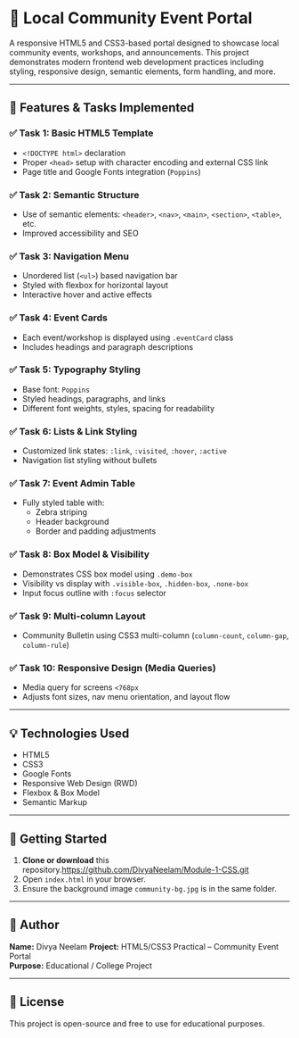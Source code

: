 # 🌟 Local Community Event Portal

A responsive HTML5 and CSS3-based portal designed to showcase local community events, workshops, and announcements. This project demonstrates modern frontend web development practices including styling, responsive design, semantic elements, form handling, and more.

---

## 📌 Features & Tasks Implemented

### ✅ Task 1: Basic HTML5 Template
- `<!DOCTYPE html>` declaration
- Proper `<head>` setup with character encoding and external CSS link
- Page title and Google Fonts integration (`Poppins`)

### ✅ Task 2: Semantic Structure
- Use of semantic elements: `<header>`, `<nav>`, `<main>`, `<section>`, `<table>`, etc.
- Improved accessibility and SEO

### ✅ Task 3: Navigation Menu
- Unordered list (`<ul>`) based navigation bar
- Styled with flexbox for horizontal layout
- Interactive hover and active effects

### ✅ Task 4: Event Cards
- Each event/workshop is displayed using `.eventCard` class
- Includes headings and paragraph descriptions

### ✅ Task 5: Typography Styling
- Base font: `Poppins`
- Styled headings, paragraphs, and links
- Different font weights, styles, spacing for readability

### ✅ Task 6: Lists & Link Styling
- Customized link states: `:link`, `:visited`, `:hover`, `:active`
- Navigation list styling without bullets

### ✅ Task 7: Event Admin Table
- Fully styled table with:
  - Zebra striping
  - Header background
  - Border and padding adjustments

### ✅ Task 8: Box Model & Visibility
- Demonstrates CSS box model using `.demo-box`
- Visibility vs display with `.visible-box`, `.hidden-box`, `.none-box`
- Input focus outline with `:focus` selector

### ✅ Task 9: Multi-column Layout
- Community Bulletin using CSS3 multi-column (`column-count`, `column-gap`, `column-rule`)

### ✅ Task 10: Responsive Design (Media Queries)
- Media query for screens `<768px`
- Adjusts font sizes, nav menu orientation, and layout flow

---

## 💡 Technologies Used
- HTML5
- CSS3
- Google Fonts
- Responsive Web Design (RWD)
- Flexbox & Box Model
- Semantic Markup

---

## 🚀 Getting Started

1. **Clone or download** this repository.https://github.com/DivyaNeelam/Module-1-CSS.git
2. Open `index.html` in your browser.
3. Ensure the background image `community-bg.jpg` is in the same folder.

---

## 🙌 Author

**Name:** Divya Neelam
**Project:** HTML5/CSS3 Practical – Community Event Portal  
**Purpose:** Educational / College Project

---

## 📜 License

This project is open-source and free to use for educational purposes.


